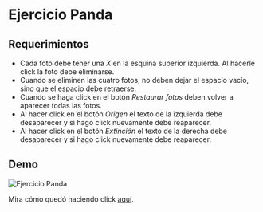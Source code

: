 # Ejercicio Panda

## Requerimientos

- Cada foto debe tener una *X* en la esquina superior izquierda. Al hacerle click la foto debe eliminarse.
- Cuando se eliminen las cuatro fotos, no deben dejar el espacio vacío, sino que el espacio debe retraerse.
- Cuando se haga click en el botón *Restaurar fotos* deben volver a aparecer todas las fotos.
- Al hacer click en el botón *Origen* el texto de la izquierda debe desaparecer y si hago click nuevamente debe reaparecer.
- Al hacer click en el botón *Extinción* el texto de la derecha debe desaparecer y si hago click nuevamente debe reaparecer.

## Demo

![Ejercicio Panda](https://s-media-cache-ak0.pinimg.com/originals/fb/a8/3e/fba83e536d3aa9413516123520a68c02.gif)

Mira cómo quedó haciendo click [aquí](https://itsandromeda.github.io/Ejercicio-Panda/).
